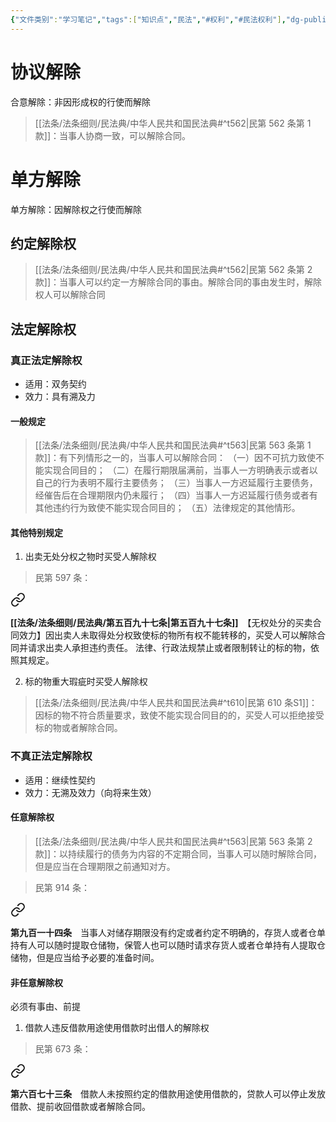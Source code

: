 ```yaml
---
{"文件类别":"学习笔记","tags":["知识点","民法","#权利","#民法权利"],"dg-publish":true,"permalink":"/学习笔记studyup/民法总论/解除权/","dgPassFrontmatter":true,"created":"2024-10-26T13:37:20.029+08:00","updated":"2024-11-14T16:02:20.125+08:00"}
---
```


# 协议解除
合意解除：非因形成权的行使而解除
> [[法条/法条细则/民法典/中华人民共和国民法典#^t562\|民第 562 条第 1 款]]：当事人协商一致，可以解除合同。
# 单方解除
单方解除：因解除权之行使而解除
## 约定解除权
> [[法条/法条细则/民法典/中华人民共和国民法典#^t562\|民第 562 条第 2 款]]：当事人可以约定一方解除合同的事由。解除合同的事由发生时，解除权人可以解除合同
## 法定解除权
### 真正法定解除权
- 适用：双务契约
- 效力：具有溯及力
#### 一般规定
> [[法条/法条细则/民法典/中华人民共和国民法典#^t563\|民第 563 条第 1 款]]：有下列情形之一的，当事人可以解除合同：
（一）因不可抗力致使不能实现合同目的；
（二）在履行期限届满前，当事人一方明确表示或者以自己的行为表明不履行主要债务；
（三）当事人一方迟延履行主要债务，经催告后在合理期限内仍未履行；
（四）当事人一方迟延履行债务或者有其他违约行为致使不能实现合同目的；
（五）法律规定的其他情形。
#### 其他特别规定
1. 出卖无处分权之物时买受人解除权
>民第 597 条：
<div class="transclusion internal-embed is-loaded"><a class="markdown-embed-link" href="/////#t597" aria-label="Open link"><svg xmlns="http://www.w3.org/2000/svg" width="24" height="24" viewBox="0 0 24 24" fill="none" stroke="currentColor" stroke-width="2" stroke-linecap="round" stroke-linejoin="round" class="svg-icon lucide-link"><path d="M10 13a5 5 0 0 0 7.54.54l3-3a5 5 0 0 0-7.07-7.07l-1.72 1.71"></path><path d="M14 11a5 5 0 0 0-7.54-.54l-3 3a5 5 0 0 0 7.07 7.07l1.71-1.71"></path></svg></a><div class="markdown-embed">



**[[法条/法条细则/民法典/第五百九十七条\|第五百九十七条]]**　【无权处分的买卖合同效力】因出卖人未取得处分权致使标的物所有权不能转移的，买受人可以解除合同并请求出卖人承担违约责任。
法律、行政法规禁止或者限制转让的标的物，依照其规定。 

</div></div>

2. 标的物重大瑕疵时买受人解除权
> [[法条/法条细则/民法典/中华人民共和国民法典#^t610\|民第 610 条S1]]：因标的物不符合质量要求，致使不能实现合同目的的，买受人可以拒绝接受标的物或者解除合同。
### 不真正法定解除权
- 适用：继续性契约
- 效力：无溯及效力（向将来生效）
#### 任意解除权
> [[法条/法条细则/民法典/中华人民共和国民法典#^t563\|民第 563 条第 2 款]]：以持续履行的债务为内容的不定期合同，当事人可以随时解除合同，但是应当在合理期限之前通知对方。

>民第 914 条：
<div class="transclusion internal-embed is-loaded"><a class="markdown-embed-link" href="/////#t914" aria-label="Open link"><svg xmlns="http://www.w3.org/2000/svg" width="24" height="24" viewBox="0 0 24 24" fill="none" stroke="currentColor" stroke-width="2" stroke-linecap="round" stroke-linejoin="round" class="svg-icon lucide-link"><path d="M10 13a5 5 0 0 0 7.54.54l3-3a5 5 0 0 0-7.07-7.07l-1.72 1.71"></path><path d="M14 11a5 5 0 0 0-7.54-.54l-3 3a5 5 0 0 0 7.07 7.07l1.71-1.71"></path></svg></a><div class="markdown-embed">



**第九百一十四条**　当事人对储存期限没有约定或者约定不明确的，存货人或者仓单持有人可以随时提取仓储物，保管人也可以随时请求存货人或者仓单持有人提取仓储物，但是应当给予必要的准备时间。 

</div></div>

#### 非任意解除权
必须有事由、前提
1. 借款人违反借款用途使用借款时出借人的解除权
>民第 673 条：
<div class="transclusion internal-embed is-loaded"><a class="markdown-embed-link" href="/////#t673" aria-label="Open link"><svg xmlns="http://www.w3.org/2000/svg" width="24" height="24" viewBox="0 0 24 24" fill="none" stroke="currentColor" stroke-width="2" stroke-linecap="round" stroke-linejoin="round" class="svg-icon lucide-link"><path d="M10 13a5 5 0 0 0 7.54.54l3-3a5 5 0 0 0-7.07-7.07l-1.72 1.71"></path><path d="M14 11a5 5 0 0 0-7.54-.54l-3 3a5 5 0 0 0 7.07 7.07l1.71-1.71"></path></svg></a><div class="markdown-embed">



**第六百七十三条**　借款人未按照约定的借款用途使用借款的，贷款人可以停止发放借款、提前收回借款或者解除合同。 

</div></div>
